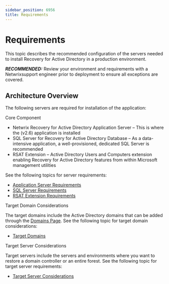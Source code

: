 ```yaml
---
sidebar_position: 6956
title: Requirements
---
```


# Requirements

This topic describes the recommended configuration of the servers needed to install Recovery for Active Directory in a production environment.

***RECOMMENDED:*** Review your environment and requirements with a Netwrixsupport engineer prior to deployment to ensure all exceptions are covered.

## Architecture Overview

The following servers are required for installation of the application:

Core Component

* Netwrix Recovery for Active Directory Application Server – This is where the (v2.6) application is installed
* SQL Server for Recovery for Active Directory Database – As a data-intensive application, a well-provisioned, dedicated SQL Server is recommended
* RSAT Extension – Active Directory Users and Computers extension enabling Recovery for Active Directory features from within Microsoft management utilities

See the following topics for server requirements:

* [Application Server Requirements](Server "Application Server Requirements")
* [SQL Server Requirements](SQLServer "SQL Server Requirements")
* [RSAT Extension Requirements](RSATExtension "RSAT Extension Requirements")

Target Domain Considerations

The target domains include the Active Directory domains that can be added through the [Domains Page](../Admin/Configuration/Domain "Domains Page"). See the following topic for target domain considerations:

* [Target Domains](TargetDomain "Target Domains")

Target Server Considerations

Target servers include the servers and environments where you want to restore a domain controller or an entire forest. See the following topic for target server requirements:

* [Target Server Considerations](TargetServer "Target Server Considerations")